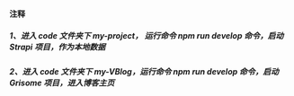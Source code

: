#### 注释

##### 1、进入 code 文件夹下 my-project， 运行命令 npm run develop 命令，启动 Strapi 项目，作为本地数据

##### 2、进入 code 文件夹下 my-VBlog，运行命令 npm run develop 命令，启动 Grisome 项目，进入博客主页

